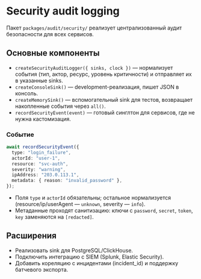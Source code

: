 # Security audit logging

Пакет `packages/audit/security/` реализует централизованный аудит безопасности для всех сервисов.

## Основные компоненты

- `createSecurityAuditLogger({ sinks, clock })` — нормализует события (тип, актор, ресурс, уровень критичности) и отправляет их в указанные sinks.
- `createConsoleSink()` — development-реализация, пишет JSON в консоль.
- `createMemorySink()` — вспомогательный sink для тестов, возвращает накопленные события через `all()`.
- `recordSecurityEvent(event)` — готовый синглтон для сервисов, где не нужна кастомизация.

### Событие

```ts
await recordSecurityEvent({
  type: "login_failure",
  actorId: "user-1",
  resource: "svc-auth",
  severity: "warning",
  ipAddress: "203.0.113.1",
  metadata: { reason: "invalid_password" },
});
```

- Поля `type` и `actorId` обязательны; остальное нормализуется (resource/ip/userAgent — `unknown`, severity — `info`).
- Метаданные проходят санитизацию: ключи с `password`, `secret`, `token`, `key` заменяются на `[redacted]`.

## Расширения

- Реализовать sink для PostgreSQL/ClickHouse.
- Подключить интеграцию с SIEM (Splunk, Elastic Security).
- Добавить кореляцию с инцидентами (incident_id) и поддержку батчевого экспорта.
